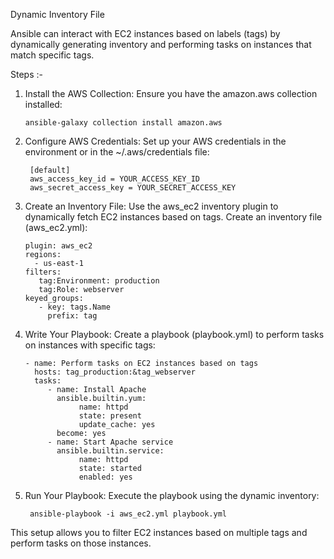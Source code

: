 Dynamic Inventory File

Ansible can interact with EC2 instances based on labels (tags) by dynamically generating inventory and performing tasks on instances that match specific tags.

Steps :-

1. Install the AWS Collection: Ensure you have the amazon.aws collection installed:

       ansible-galaxy collection install amazon.aws

2. Configure AWS Credentials: Set up your AWS credentials in the environment or in the ~/.aws/credentials file:

        [default]
        aws_access_key_id = YOUR_ACCESS_KEY_ID
        aws_secret_access_key = YOUR_SECRET_ACCESS_KEY


3. Create an Inventory File: Use the aws_ec2 inventory plugin to dynamically fetch EC2 instances based on tags. Create an inventory file (aws_ec2.yml):

       plugin: aws_ec2
       regions:
         - us-east-1
       filters:
          tag:Environment: production
          tag:Role: webserver
       keyed_groups:
          - key: tags.Name
            prefix: tag


5. Write Your Playbook: Create a playbook (playbook.yml) to perform tasks on instances with specific tags:

       - name: Perform tasks on EC2 instances based on tags
         hosts: tag_production:&tag_webserver
         tasks:
            - name: Install Apache
              ansible.builtin.yum:
                   name: httpd
                   state: present
                   update_cache: yes
              become: yes
            - name: Start Apache service
              ansible.builtin.service:
                   name: httpd
                   state: started
                   enabled: yes

6. Run Your Playbook: Execute the playbook using the dynamic inventory:

        ansible-playbook -i aws_ec2.yml playbook.yml


This setup allows you to filter EC2 instances based on multiple tags and perform tasks on those instances.
